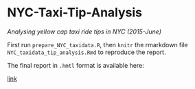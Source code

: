 # NYC-Taxi-Tip-Analysis
_Analysing yellow cap taxi ride tips in NYC (2015-June)_

First run `prepare_NYC_taxidata.R`, then `knitr` the rmarkdown file `NYC_taxidata_tip_analysis.Rmd` to reproduce the report.

The final report in `.hmtl` format is available here:

[link](google.com)
